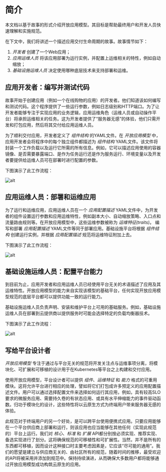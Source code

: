 # 简介

本文档以基于故事的形式介绍开放应用模型。其目标是帮助最终用户和开发人员快速理解和实施规范。

在下文中，我们将讲述一个描述应用交付生命周期的故事。故事情节如下：

1. _开发者_ 创建了一个Web应用；
2. _应用运维人员_ 将该应用部署为运行实例，并配置上运维相关的特性，例如自动缩放；
3. _基础设施运维人员_ 决定使用哪种底层技术来支持部署和运维。

## 应用开发者：编写并测试代码

故事开始于创建应用（例如一个在线购物的应用）的开发者。他们知道该如何编写和测试代码。这个程序提供了一些运行参数，例如日志级别和HTTP端口。为了让开发者能够专注于实现应用的业务逻辑，应用运维角色（运维人员或自动操作平台）将承担运维相关的任务。这为开发者提供了“服务器无感”的体验，他们只需开发和打包应用，然后将其交付给应用运维人员。

为了顺利交付应用，开发者定义了 _组件结构_ 的YAML文件。在 _开放应用模型_ 中，应用开发者会将程序中的每个独立组件都描述为 _组件结构_ YAML文件。该文件将封装一个工作负载以及运行它所需的所有信息。例如，它可以描述应用使用的容器镜像、是否需要暴露端口、是作为任务运行还是作为服务运行、环境变量以及开发者要提供给运维人员可在部署时进行配置的参数。

下图演示了此工作流程：

![alt](./assets/dev2ops.png)

## 应用运维人员：部署和运维应用

为了运行和运维应用，应用运维人员在一个 _应用配置描述_ YAML文件中，为开发者的组件设置运行参数和应用运维特性，例如副本大小、自动缩放策略、入口点和流量路由规则等。在开放应用模型中，这些运维参数被称为 _运维特征(traits)_。 编写和部署 _应用配置描述_ YAML文件等同于部署应用。基础设施平台将根据 _组件结构_ 创建运行实例，并根据 _应用配置描述_ 规范将运维特征附加上去。

下图演示了此工作流程：

![alt](./assets/ops-deploy-app.png)

## 基础设施运维人员：配置平台能力

到目前为止，应用开发者和应用运维人员已经使用平台无关的术语描述了应用及其运维特性。开放应用模型的能力来自实现该模型的基础平台，任何实现开放应用模型规范的底层平台都可以提供功能一致的运行能力。

基础设施运维人员负责声明、安装和维护平台上可用的基础服务。例如，基础设施运维人员在部署到云提供商以提供服务时可能会选择特定的负载均衡器技术。

下图演示了此工作流程：

![alt](./assets/platform_arch.png)

## 写给平台设计者

_开放应用模型_ 专注于通过与平台无关的规范将开发关注点与运维事项分离，将模块化、可扩展和可移植的设计用于在Kubernetes等平台之上构建和交付应用。

使用开放应用模型，平台设计者可以提供 _组件_、_运维特征_ 和 _能力_ 格式的可重用模块。这将允许平台进行相应的处理，譬如将它们打包成许多预定义的应用配置描述文件。用户可以通过选择配置文件来选择如何运行其应用，例如，具有较高SLO要求的微服务应用、需要持久卷的有状态应用、或具有水平伸缩能力的事件驱动函数。归功于模块化的设计，这些特性将以云原生方式为终端用户带来服务器无感的体验。

此规范对于终端用户的另一个好处，是可以跨平台使用便携式应用。只要应用能够在一个平台供应商上部署和运行，则该应用也应当能够在其他任何（实现此规范的）平台上运行。我们对 _核心_、_标准_ 和 _扩展_ API都分别按必须实现、推荐实现、备选实现进行了划分。这将确保规范的可移植性和可扩展性。当然，并不是所有的东西都可移植，因而设计这种接口时主要考虑因素是，它应该“尽可能的通用”。我们的愿望是建立与供应商无关的、由社区所有的规范，随着时间的推移，最受欢迎的API将被采用并添加到规范中。保持持续演进，从而确保大多数用户都将能够通过开放应用模型成功构筑云原生的应用。
